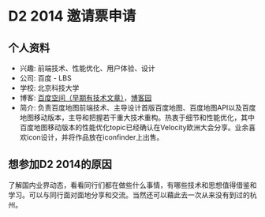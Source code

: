 # D2 2014 邀请票申请

## 个人资料

- 兴趣: 前端技术、性能优化、用户体验、设计
- 公司: 百度 - LBS
- 学校: 北京科技大学
- 博客: [百度空间（早期有技术文章）](http://hi.baidu.com/jz1108)，[博客园](http://cnblogs.com/jz1108/)
- 简介: 负责百度地图前端技术、主导设计首版百度地图、百度地图API以及百度地图移动版本，主导和把握若干重大技术重构。热衷于细节和性能优化，其中百度地图移动版本的性能优化topic已经确认在Velocity欧洲大会分享。业余喜欢icon设计，并将作品放在iconfinder上出售。

## 想参加D2 2014的原因

了解国内业界动态，看看同行们都在做些什么事情，有哪些技术和思想值得借鉴和学习。可以与同行面对面地分享和交流。当然还可以藉此去一次从来没有到过的杭州。
